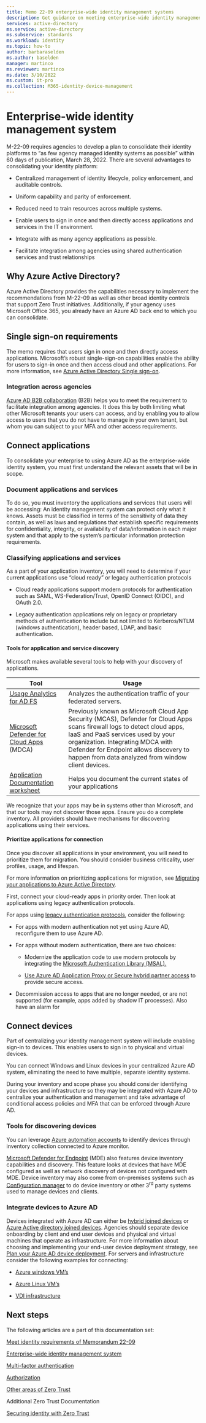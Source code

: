 ```yaml
---
title: Memo 22-09 enterprise-wide identity management systems
description: Get guidance on meeting enterprise-wide identity management system requirements outlined in US government OMB memorandum 22-09.
services: active-directory 
ms.service: active-directory
ms.subservice: standards
ms.workload: identity
ms.topic: how-to
author: barbaraselden
ms.author: baselden
manager: martinco
ms.reviewer: martinco
ms.date: 3/10/2022
ms.custom: it-pro
ms.collection: M365-identity-device-management
---
```


# Enterprise-wide identity management system

M-22-09 requires agencies to develop a plan to consolidate their identity platforms to “as few agency managed identity systems as possible” within 60 days of publication, March 28, 2022. There are several advantages to consolidating your identity platform:

* Centralized management of identity lifecycle, policy enforcement, and auditable controls.

* Uniform capability and parity of enforcement. 

* Reduced need to train resources across multiple systems.

* Enable users to sign in once and then directly access applications and services in the IT environment.

* Integrate with as many agency applications as possible.

* Facilitate integration among agencies using shared authentication services and trust relationships

 

## Why Azure Active Directory?

Azure Active Directory provides the capabilities necessary to implement the recommendations from M-22-09 as well as other broad identity controls that support Zero Trust initiatives. Additionally, if your agency uses Microsoft Office 365, you already have an Azure AD back end to which you can consolidate.

## Single sign-on requirements

The memo requires that users sign in once and then directly access applications. Microsoft’s robust single-sign-on capabilities enable the ability for users to sign-in once and then access cloud and other applications. For more information, see [Azure Active Directory Single sign-on](../hybrid/how-to-connect-sso.md).

### Integration across agencies

[Azure AD B2B collaboration](../external-identities/what-is-b2b.md) (B2B) helps you to meet the requirement to facilitate integration among agencies. It does this by both limiting what other Microsoft tenants your users can access, and by enabling you to allow access to users that you do not have to manage in your own tenant, but whom you can subject to your MFA and other access requirements.

## Connect applications

To consolidate your enterprise to using Azure AD as the enterprise-wide identity system, you must first understand the relevant assets that will be in scope. 

### Document applications and services

To do so, you must inventory the applications and services that users will be accessing: An identity management system can protect only what it knows. Assets must be classified in terms of the sensitivity of data they contain, as well as laws and regulations that establish specific requirements for confidentiality, integrity, or availability of data/information in each major system and that apply to the system’s particular information protection requirements.

### Classifying applications and services

As a part of your application inventory, you will need to determine if your current applications use “cloud ready” or legacy authentication protocols

* Cloud ready applications support modern protocols for authentication such as SAML, WS-Federation/Trust, OpenID Connect (OIDC), and OAuth 2.0.

* Legacy authentication applications rely on legacy or proprietary methods of authentication to include but not limited to Kerberos/NTLM (windows authentication), header based, LDAP, and basic authentication. 

#### Tools for application and service discovery 

Microsoft makes available several tools to help with your discovery of applications.

| Tool| Usage |
| - | - |
| [Usage Analytics for AD FS](../hybrid/how-to-connect-health-adfs.md)| Analyzes the authentication traffic of your federated servers. |
| [Microsoft Defender for Cloud Apps](%20/defender-cloud-apps/what-is-defender-for-cloud-apps) (MDCA)| Previously known as Microsoft Cloud App Security (MCAS), Defender for Cloud Apps scans firewall logs to detect cloud apps, IaaS and PaaS services used by your organization. Integrating MDCA with Defender for Endpoint allows discovery to happen from data analyzed from window client devices. |
| [Application Documentation worksheet](https://download.microsoft.com/download/2/8/3/283F995C-5169-43A0-B81D-B0ED539FB3DD/Application%20Discovery%20worksheet.xlsx)| Helps you document the current states of your applications |

We recognize that your apps may be in systems other than Microsoft, and that our tools may not discover those apps. Ensure you do a complete inventory. All providers should have mechanisms for discovering applications using their services. 

#### Prioritize applications for connection

Once you discover all applications in your environment, you will need to prioritize them for migration. You should consider business criticality, user profiles, usage, and lifespan. 

For more information on prioritizing applications for migration, see [Migrating your applications to Azure Active Directory](https://aka.ms/migrateapps/whitepaper). 

First, connect your cloud-ready apps in priority order. Then look at applications using legacy authentication protocols.

For apps using [legacy authentication protocols](../fundamentals/auth-sync-overview.md), consider the following:

* For apps with modern authentication not yet using Azure AD, reconfigure them to use Azure AD.

* For apps without modern authentication, there are two choices:

   * Modernize the application code to use modern protocols by integrating the [Microsoft Authentication Library (MSAL).](../develop/v2-overview.md)

   *  [Use Azure AD Application Proxy or Secure hybrid partner access](../manage-apps/secure-hybrid-access.md) to provide secure access.

*  Decommission access to apps that are no longer needed, or are not supported (for example, apps added by shadow IT processes). Also have an alarm for 

## Connect devices

Part of centralizing your identity management system will include enabling sign-in to devices. This enables users to sign in to physical and virtual devices. 

You can connect Windows and Linux devices in your centralized Azure AD system, eliminating the need to have multiple, separate identity systems.

During your inventory and scope phase you should consider identifying your devices and infrastructure so they may be integrated with Azure AD to centralize your authentication and management and take advantage of conditional access policies and MFA that can be enforced through Azure AD. 

### Tools for discovering devices

You can leverage [Azure automation accounts](../../automation/change-tracking/manage-inventory-vms.md) to identify devices through inventory collection connected to Azure monitor. 

[Microsoft Defender for Endpoint](/microsoft-365/security/defender-endpoint/machines-view-overview?view=o365-worldwide) (MDE) also features device inventory capabilities and discovery. This feature looks at devices that have MDE configured as well as network discovery of devices not configured with MDE. Device inventory may also come from on-premises systems such as [Configuration manager](/mem/configmgr/core/clients/manage/inventory/introduction-to-hardware-inventory) to do device inventory or other 3<sup data-htmlnode="">rd</sup> party systems used to manage devices and clients. 

### Integrate devices to Azure AD

Devices integrated with Azure AD can either be [hybrid joined devices](../devices/concept-azure-ad-join-hybrid.md) or [Azure Active directory joined devices](../devices/concept-azure-ad-join-hybrid.md). Agencies should separate device onboarding by client and end user devices and physical and virtual machines that operate as infrastructure. For more information about choosing and implementing your end-user device deployment strategy, see [Plan your Azure AD device deployment](../devices/plan-device-deployment.md). For servers and infrastructure consider the following examples for connecting:

* [Azure windows VM’s](../devices/howto-vm-sign-in-azure-ad-windows.md)

* [Azure Linux VM’s](../devices/howto-vm-sign-in-azure-ad-linux.md)

* [VDI infrastructure](../devices/howto-device-identity-virtual-desktop-infrastructure.md)

## Next steps

The following articles are a part of this documentation set:

[Meet identity requirements of Memorandum 22-09](memo-22-09-meet-identity-requirements.md)

[Enterprise-wide identity management system](memo-22-09-enterprise-wide-identity-management-system.md)

[Multi-factor authentication](memo-22-09-multi-factor-authentication.md)

[Authorization](memo-22-09-authorization.md)

[Other areas of Zero Trust](memo-22-09-other-areas-zero-trust.md)

Additional Zero Trust Documentation

[Securing identity with Zero Trust](/security/zero-trust/deploy/identity)
